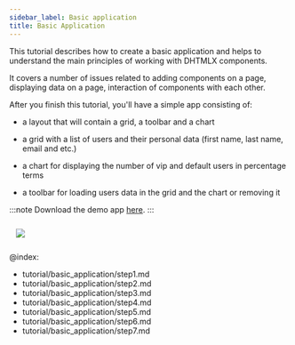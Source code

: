 ```yaml
---
sidebar_label: Basic application
title: Basic Application
---          
```

This tutorial describes how to create a basic application and helps to understand the main principles of working with DHTMLX components.

It covers a number of issues related to adding components on a page, displaying data on a page, interaction of components with each other.

After you finish this tutorial, you'll have a simple app consisting of:

- a layout that will contain a grid, a toolbar and a chart

- a grid with a list of users and their personal data (first name, last name, email and etc.)

- a chart for displaying the number of vip and default users in percentage terms

- a toolbar for loading users data in the grid and the chart or removing it

:::note
Download the demo app [here](https://dhtmlx.com/x/download/docs/basic_application.zip).
:::

<img style="margin: 12px" src="tutorial/basic_application/basic_initialization.png"/>

<div id="tutorial_step">
    <a id="get_started" href="tutorial/basic_application/step1.md"></a>
</div>

@index:
- tutorial/basic_application/step1.md
- tutorial/basic_application/step2.md
- tutorial/basic_application/step3.md
- tutorial/basic_application/step4.md
- tutorial/basic_application/step5.md
- tutorial/basic_application/step6.md
- tutorial/basic_application/step7.md
